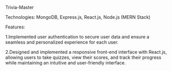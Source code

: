 Trivia-Master

Technologies: MongoDB, Express.js, React.js, Node.js (MERN Stack)

Features:

1.Implemented user authentication to secure user data and ensure a seamless and personalized experience for each user.

2.Designed and implemented a responsive front-end interface with React.js, allowing users to take quizzes, view their
scores, and track their progress while maintaining an intuitive and user-friendly interface.

